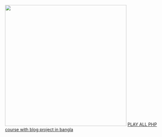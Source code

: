 
<img src="https://prnt.sc/OYiwtli056Dy" height="400">
<a href="https://youtube.com/playlist?list=PLaCUFUZ_YQwVGxKqjXaQcWEeTMIWeEFjX&si=oqeN0jg5PvkvHN0h">
PLAY ALL PHP course with blog project in bangla</a>
